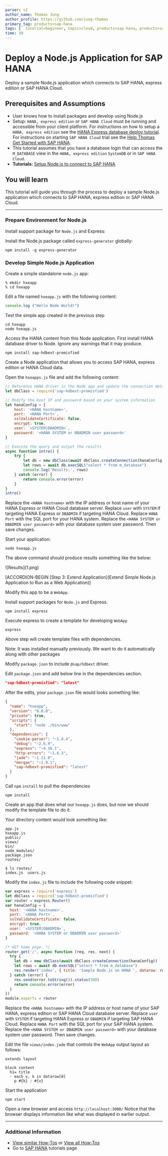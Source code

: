 ```yaml
---
parser: v2
author_name: Thomas Jung
author_profile: https://github.com/jung-thomas
primary_tag: products>sap-hana
tags: [  tutorial>beginner, topic>cloud, products>sap-hana, products>sap-hana\,-express-edition, products>sap-hana-cloud  ]
time: 30
---
```


# Deploy a Node.js Application for SAP HANA
<!-- description --> Deploy a sample Node.js application which connects to SAP HANA, express edition or SAP HANA Cloud.

## Prerequisites and Assumptions
 - User knows how to install packages and develop using Node.js
 - Setup: `HANA, express edition` or `SAP HANA Cloud` must be running and accessible from your client platform. For instructions on how to setup a `HANA, express edition` see the [HANA Express database deploy tutorial](hxe-database-server). For instructions on starting `SAP HANA Cloud` trial see the [Help Thomas Get Started with SAP HANA](hana-trial-advanced-analytics).
 - This tutorial assumes that you have a database login that can access the `M_DATABASE` view in the `HANA, express edition` `SystemDB` or in `SAP HANA Cloud`.
 - **Tutorials:** [Setup Node.js to connect to SAP HANA](hxe-nodejs-setup)

## You will learn  
This tutorial will guide you through the process to deploy a sample Node.js application  which connects to SAP HANA, express edition or SAP HANA Cloud.


---

### Prepare Environment for Node.js


Install support package for `Node.js` and Express:

Install the Node.js package called `express-generator` globally:

```shell
npm install -g express-generator
```


### Develop Simple Node.js Application


Create a simple standalone `node.js` app:

```shell
% mkdir hxeapp
% cd hxeapp
```

Edit a file named `hxeapp.js` with the following content:

```JavaScript
console.log ("Hello Node World!")
```

   Test the simple app created in the previous step

```shell
cd hxeapp
node hxeapp.js
```

Access the HANA content from this Node application.  First install HANA database driver to Node. Ignore any warnings that it may produce.

```shell
npm install sap-hdbext-promisfied
```

Create a Node application that allows you to access SAP HANA, express edition or HANA Cloud data.

Open the `hxeapps.js` file and add the following content:

```JavaScript
// Reference HANA driver in the Node app and update the connection details
let dbClass = require('sap-hdbext-promisfied')

// Modify the host IP and password based on your system information
let hanaConfig = {
    host: '<HANA hostname>',
    port: `<HANA Port>`,
    sslValidateCertificate: false,
    encrypt: true,
    user: `<SYSTEM|DBADMIN>`,
    password: '<HANA SYSTEM or DBADMIN user password>'
}

// Execute the query and output the results
async function intro() {
    try {
        let db = new dbClass(await dbClass.createConnection(hanaConfig))
        let rows = await db.execSQL("select * from m_database")
        console.log('Results:', rows)
    } catch (error) {
        return console.error(error)
    }
}
intro()
```

Replace the `<HANA hostname>` with the IP address or host name of your HANA Express or HANA Cloud database server. Replace `user` with `SYSTEM` if targeting HANA Express or `DBADMIN` if targeting HANA Cloud.  Replace `HANA Port` with the SQL port for your HANA system. Replace the `<HANA SYSTEM or DBADMIN user password>` with your database system user password. Then save changes.

Start your application:

```shell
node hxeapp.js
```

The above command should produce results something like the below:

   <!-- border -->![Results](1.png)


[ACCORDION-BEGIN [Step 3: Extend Application](Extend Simple Node.js Application to Run as a Web Application)]

Modify this app to be a `WebApp`.

Install support packages for `Node.js` and Express.

```shell
npm install express
```

Execute express to create a template for developing `WebApp`

```shell
express
```

Above step will create template files with dependencies.

Note: It was installed manually previously. We want to do it automatically along with other packages

Modify `package.json` to include `@sap/hdbext` driver.

Edit `package.json` and add below line in the dependencies section.

```json
"sap-hdbext-promisfied": "latest"
```

After the edits, your `package.json` file would looks something like:
```json
{
  "name": "hxeapp",
  "version": "0.0.0",
  "private": true,
  "scripts": {
    "start": "node ./bin/www"
  },
  "dependencies": {
    "cookie-parser": "~1.4.4",
    "debug": "~2.6.9",
    "express": "~4.16.1",
    "http-errors": "~1.6.3",
    "jade": "~1.11.0",
    "morgan": "~1.9.1",
    "sap-hdbext-promisfied": "latest"
  }
}
```

Call `npm` `install` to pull the dependencies

```shell
npm install
```

Create an app that does what our `hxeapp.js` does, but now we should modify the template file to do it.

Your directory content would look something like:

```shell
app.js  
hxeapp.js      
public/  
views/
bin/    
node_modules/  
package.json      
routes/
```

```shell
$ ls routes/
index.js  users.js
```
Modify the `index.js` file to include the following code snippet:

```JavaScript
var express = require('express')
let dbClass = require('sap-hdbext-promisfied')
var router = express.Router()
var hanaConfig = {
  host: '<HANA hostname>',
  port: `<HANA Port>`,
  sslValidateCertificate: false,
  encrypt: true,
  user: `<SYSTEM|DBADMIN>`,
  password: '<HANA SYSTEM or DBADMIN user password>'
}

/* GET home page. */
router.get('/', async function (req, res, next) {
  try {
    let db = new dbClass(await dbClass.createConnection(hanaConfig))
    let rows = await db.execSQL("select * from m_database")
    res.render('index', { title: 'Sample Node.js on HANA ', datarow: rows })
  } catch (error) {
    res.send(error.toString()).status(500)
    return console.error(error)
  }
})
module.exports = router
```
Replace the `<HANA hostname>` with the IP address or host name of your SAP HANA, express edition or SAP HANA Cloud database server. Replace `user` with `SYSTEM` if targeting HANA Express or `DBADMIN` if targeting SAP HANA Cloud.  Replace `HANA Port` with the SQL port for your SAP HANA system. Replace the `<HANA SYSTEM or DBADMIN user password>` with your database system user password. Then save changes.

Edit the file `views/index.jade` that controls the `WebApp` output layout as follows:

```text
extends layout

block content
  h1= title
  - each v, k in datarow[0]
    p #{k} : #{v}
```

Start the application

```shell
npm start
```

   Open a new browser and access `http://localhost:3000/`
   Notice that the browser displays information like what was displayed in earlier output.



---
### Additional Information
 - [View similar How-Tos](http://developers.sap.com/tutorials.html) or [View all How-Tos](http://developers.sap.com/tutorials.html)
 - Go to [SAP HANA](https://developers.sap.com/topics/hana.html) tutorials page
